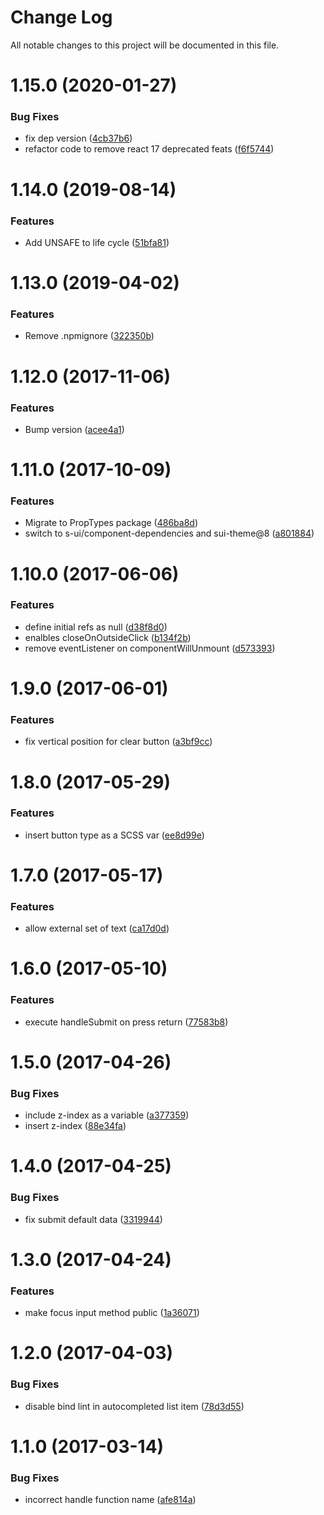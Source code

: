 # Change Log

All notable changes to this project will be documented in this file.

# 1.15.0 (2020-01-27)


### Bug Fixes

* fix dep version ([4cb37b6](https://github.com/SUI-Components/schibsted-spain-components/commit/4cb37b6687507d04eb8dd9919af2142b308b35ed))
* refactor code to remove react 17 deprecated feats ([f6f5744](https://github.com/SUI-Components/schibsted-spain-components/commit/f6f5744e3b0949d87a2c01d649bffd59a6085545))



# 1.14.0 (2019-08-14)


### Features

* Add UNSAFE to life cycle ([51bfa81](https://github.com/SUI-Components/schibsted-spain-components/commit/51bfa81d70aa311e55b8e52b22b57f2b095c67b6))



# 1.13.0 (2019-04-02)


### Features

* Remove .npmignore ([322350b](https://github.com/SUI-Components/schibsted-spain-components/commit/322350b6bf61a59ef3e1df45fcf214f6a8f6e8d6))



# 1.12.0 (2017-11-06)


### Features

* Bump version ([acee4a1](https://github.com/SUI-Components/schibsted-spain-components/commit/acee4a17c8d134214de7c0f91445b46196731618))



# 1.11.0 (2017-10-09)


### Features

* Migrate to PropTypes package ([486ba8d](https://github.com/SUI-Components/schibsted-spain-components/commit/486ba8d279896a3b730b2bf5825a656c2be04c5f))
* switch to s-ui/component-dependencies and sui-theme@8 ([a801884](https://github.com/SUI-Components/schibsted-spain-components/commit/a801884bbb31abc0515179d7737e8a024c441db4))



# 1.10.0 (2017-06-06)


### Features

* define initial refs as null ([d38f8d0](https://github.com/SUI-Components/schibsted-spain-components/commit/d38f8d0c18534c0d76ff5f5bc381cceb67f7e75f))
* enalbles closeOnOutsideClick ([b134f2b](https://github.com/SUI-Components/schibsted-spain-components/commit/b134f2ba1741d4d03cc0bfb28f5f21338d9e4dad))
* remove eventListener on componentWillUnmount ([d573393](https://github.com/SUI-Components/schibsted-spain-components/commit/d57339346ce3e6cfd4f95ed861801f14a2d2677c))



# 1.9.0 (2017-06-01)


### Features

* fix vertical position for clear button ([a3bf9cc](https://github.com/SUI-Components/schibsted-spain-components/commit/a3bf9cc2bd17fa5964197f1bb4204540fed012b3))



# 1.8.0 (2017-05-29)


### Features

* insert button type as a SCSS var ([ee8d99e](https://github.com/SUI-Components/schibsted-spain-components/commit/ee8d99e5d1886e235de3b3070e501faf5a671da6))



# 1.7.0 (2017-05-17)


### Features

* allow external set of text ([ca17d0d](https://github.com/SUI-Components/schibsted-spain-components/commit/ca17d0d37bc207938c629be3e5fbfd0e418179ac))



# 1.6.0 (2017-05-10)


### Features

* execute handleSubmit on press return ([77583b8](https://github.com/SUI-Components/schibsted-spain-components/commit/77583b8ecb5e84d3f863a5f36344aaccd152c541))



# 1.5.0 (2017-04-26)


### Bug Fixes

* include z-index as a variable ([a377359](https://github.com/SUI-Components/schibsted-spain-components/commit/a3773594081506d2dee2c413c57d2c4c84696194))
* insert z-index ([88e34fa](https://github.com/SUI-Components/schibsted-spain-components/commit/88e34fab236fb535599d6f3eed9f61639b2b9a2f))



# 1.4.0 (2017-04-25)


### Bug Fixes

* fix submit default data ([3319944](https://github.com/SUI-Components/schibsted-spain-components/commit/33199445a36678c566fc35c60822ce54f4c0f26d))



# 1.3.0 (2017-04-24)


### Features

* make focus input method public ([1a36071](https://github.com/SUI-Components/schibsted-spain-components/commit/1a360717fcffa915d7a95354669a30d22dfecf38))



# 1.2.0 (2017-04-03)


### Bug Fixes

* disable bind lint in autocompleted list item ([78d3d55](https://github.com/SUI-Components/schibsted-spain-components/commit/78d3d5561f08310c284a88ffb1045098b5804818))



# 1.1.0 (2017-03-14)


### Bug Fixes

* incorrect handle function name ([afe814a](https://github.com/SUI-Components/schibsted-spain-components/commit/afe814a6d77f3a453bc6659eeedb470f44d45f44))



